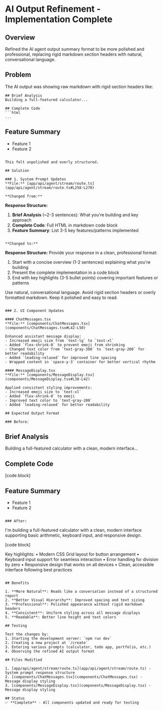 # AI Output Refinement - Implementation Complete

## Overview
Refined the AI agent output summary format to be more polished and professional, replacing rigid markdown section headers with natural, conversational language.

## Problem
The AI output was showing raw markdown with rigid section headers like:
```
## Brief Analysis
Building a full-featured calculator...

## Complete Code
```html
...
```

## Feature Summary
- Feature 1
- Feature 2
```

This felt unpolished and overly structured.

## Solution

### 1. System Prompt Updates
**File:** [app/api/agent/stream/route.ts](app/api/agent/stream/route.ts#L258-L270)

**Changed from:**
```
**Response Structure:**
1. **Brief Analysis** (~2-3 sentences): What you're building and key approach
2. **Complete Code**: Full HTML in markdown code block
3. **Feature Summary**: List 3-5 key features/patterns implemented
```

**Changed to:**
```
**Response Structure:**
Provide your response in a clean, professional format:

1. Start with a concise overview (1-2 sentences) explaining what you're building
2. Present the complete implementation in a code block
3. End with key highlights (3-5 bullet points) covering important features or patterns

Use natural, conversational language. Avoid rigid section headers or overly formatted markdown. Keep it polished and easy to read.
```

### 2. UI Component Updates

#### ChatMessages.tsx
**File:** [components/ChatMessages.tsx](components/ChatMessages.tsx#L42-L50)

Enhanced assistant message display:
- Increased emoji size from `text-lg` to `text-xl`
- Added `flex-shrink-0` to prevent emoji from shrinking
- Changed text color from `text-gray-300` to `text-gray-200` for better readability
- Added `leading-relaxed` for improved line spacing
- Wrapped content in `space-y-3` container for better vertical rhythm

#### MessageDisplay.tsx
**File:** [components/MessageDisplay.tsx](components/MessageDisplay.tsx#L38-L42)

Applied consistent styling improvements:
- Increased emoji size to `text-xl`
- Added `flex-shrink-0` to emoji
- Improved text color to `text-gray-200`
- Added `leading-relaxed` for better readability

## Expected Output Format

### Before:
```
## Brief Analysis
Building a full-featured calculator with a clean, modern interface...

## Complete Code
[code block]

## Feature Summary
- Feature 1
- Feature 2
```

### After:
```
I'm building a full-featured calculator with a clean, modern interface supporting basic arithmetic, keyboard input, and responsive design.

[code block]

Key highlights:
• Modern CSS Grid layout for button arrangement
• Keyboard input support for seamless interaction
• Error handling for division by zero
• Responsive design that works on all devices
• Clean, accessible interface following best practices
```

## Benefits

1. **More Natural**: Reads like a conversation instead of a structured report
2. **Better Visual Hierarchy**: Improved spacing and text sizing
3. **Professional**: Polished appearance without rigid markdown headers
4. **Consistent**: Uniform styling across all message displays
5. **Readable**: Better line height and text colors

## Testing

Test the changes by:
1. Starting the development server: `npm run dev`
2. Creating a new project at `/create`
3. Entering various prompts (calculator, todo app, portfolio, etc.)
4. Observing the refined AI output format

## Files Modified

1. [app/api/agent/stream/route.ts](app/api/agent/stream/route.ts) - System prompt response structure
2. [components/ChatMessages.tsx](components/ChatMessages.tsx) - Message display styling
3. [components/MessageDisplay.tsx](components/MessageDisplay.tsx) - Message display styling

## Status
✅ **Complete** - All components updated and ready for testing
